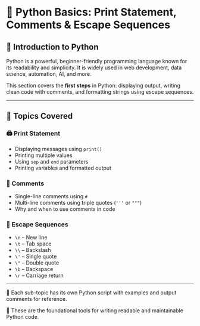 # 🐍 Python Basics: Print Statement, Comments & Escape Sequences

## 🔰 Introduction to Python

Python is a powerful, beginner-friendly programming language known for its readability and simplicity. It is widely used in web development, data science, automation, AI, and more.

This section covers the **first steps** in Python: displaying output, writing clean code with comments, and formatting strings using escape sequences.

---

## 📌 Topics Covered

### 🖨️ Print Statement
- Displaying messages using `print()`
- Printing multiple values
- Using `sep` and `end` parameters
- Printing variables and formatted output

### 💬 Comments
- Single-line comments using `#`
- Multi-line comments using triple quotes (`'''` or `"""`)
- Why and when to use comments in code

### 🔐 Escape Sequences
- `\n` – New line  
- `\t` – Tab space  
- `\\` – Backslash  
- `\'` – Single quote  
- `\"` – Double quote  
- `\b` – Backspace  
- `\r` – Carriage return  

---

📂 Each sub-topic has its own Python script with examples and output comments for reference.

🧠 These are the foundational tools for writing readable and maintainable Python code.
